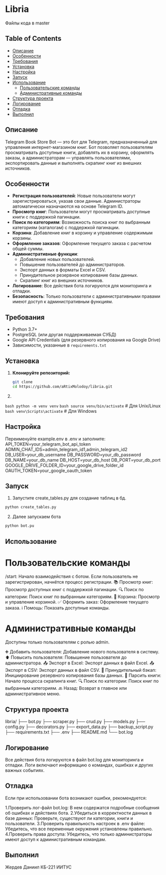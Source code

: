 # Libria
Файлы кода в master
## Table of Contents

- [Описание](#описание)
- [Особенности](#особенности)
- [Требования](#требования)
- [Установка](#установка)
- [Настройка](#настройка)
- [Запуск](#запуск)
- [Использование](#использование)
  - [Пользовательские команды](#пользовательские-команды)
  - [Административные команды](#административные-команды)
- [Структура проекта](#структура-проекта)
- [Логирование](#логирование)
- [Отладка](#отладка)
- [Выполнил](#выполнил)

## Описание

Telegram Book Store Bot — это бот для Telegram, предназначенный для управления интернет-магазином книг. Бот позволяет пользователям просматривать доступные книги, добавлять их в корзину, оформлять заказы, а администраторам — управлять пользователями, экспортировать данные и выполнять скрапинг книг из внешних источников.

## Особенности

- **Регистрация пользователей**: Новые пользователи могут зарегистрироваться, указав свои данные. Администраторы автоматически назначаются на основе Telegram ID.
- **Просмотр книг**: Пользователи могут просматривать доступные книги с поддержкой пагинации.
- **Поиск по категориям**: Возможность поиска книг по выбранным категориям (каталогам) с поддержкой пагинации.
- **Корзина**: Добавление книг в корзину и управление содержимым корзины.
- **Оформление заказов**: Оформление текущего заказа с расчетом общей суммы.
- **Административные функции**:
  - Добавление новых пользователей.
  - Повышение пользователей до администраторов.
  - Экспорт данных в форматы Excel и CSV.
  - Принудительное резервное копирование базы данных.
  - Скрапинг книг из внешних источников.
- **Логирование**: Все действия бота логируются для мониторинга и отладки.
- **Безопасность**: Только пользователи с административными правами имеют доступ к административным функциям.

## Требования

- Python 3.7+
- PostgreSQL (или другая поддерживаемая СУБД)
- Google API Credentials (для резервного копирования на Google Drive)
- Зависимости, указанные в `requirements.txt`

## Установка

1. **Клонируйте репозиторий:**

   ```bash
   git clone 
   cd https://github.com/aRtixMolodoy/libria.git
2.
```bash python -m venv venv```
```bash source venv/bin/activate```  # Для Unix/Linux
```bash venv\Scripts\activate```     # Для Windows

## Настройка
Переименуйте example.env в .env и заполните:
API_TOKEN=your_telegram_bot_api_token
ADMIN_CHAT_IDS=admin_telegram_id1,admin_telegram_id2
DB_USER=your_db_username
DB_PASSWORD=your_db_password
DB_NAME=your_db_name
DB_HOST=your_db_host
DB_PORT=your_db_port
GOOGLE_DRIVE_FOLDER_ID=your_google_drive_folder_id
OAUTH_TOKEN=your_google_oauth_token

## Запуск
1. Запустите create_tables.py для создание таблиц в бд.
```bash
python create_tables.py
```
2. Далее запускаем бота
```bash
python bot.pu
```

## Использование
# Пользовательские команды
/start: Начало взаимодействия с ботом. Если пользователь не зарегистрирован, начнётся процесс регистрации.
📚 Просмотр книг: Просмотр доступных книг с поддержкой пагинации.
🔍 Поиск по категории: Поиск книг по выбранным категориям.
🛒 Корзина: Просмотр и управление корзиной.
✅ Оформить заказ: Оформление текущего заказа.
ℹ️ Помощь: Показать доступные команды.
# Административные команды
Доступны только пользователям с ролью admin.

➕ Добавить пользователя: Добавление нового пользователя в систему.
⬆️ Повысить пользователя: Повышение пользователя до администратора.
📤 Экспорт в Excel: Экспорт данных в файл Excel.
📤 Экспорт в CSV: Экспорт данных в файл CSV.
🔄 Принудительный бэкап: Инициирование резервного копирования базы данных.
🔄 Парсить книги: Начало процесса скрапинга книг.
🔍 Поиск по категории: Поиск книг по выбранным категориям.
🔙 Назад: Возврат в главное или административное меню.
## Структура проекта
libria/
├── bot.py
├── scraper.py
├── crud.py
├── models.py
├── config.py
├── decorators.py
├── export_data.py
├── backup_script.py
├── requirements.txt
├── .env
├── README.md
└── bot.log
## Логирование

Все действия бота логируются в файл bot.log для мониторинга и отладки. Логи включают информацию о командах, ошибках и других важных событиях.

## Отладка
Если при использовании бота возникают ошибки, рекомендуется:

  1.Проверить лог-файл bot.log: В нем содержатся подробные сообщения об ошибках и действиях бота.
  2.Убедиться в корректности данных в базе данных: Проверьте, существуют ли категории, книги и пользователи.
  3.Проверить правильность настроек в .env файле: Убедитесь, что все переменные окружения установлены правильно.
  4.Проверить права доступа: Убедитесь, что только администраторы имеют доступ к административным командам.

## Выполнил
Жердев Даниил КБ-221 ИИТУС
